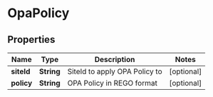 

# OpaPolicy


## Properties

| Name | Type | Description | Notes |
|------------ | ------------- | ------------- | -------------|
|**siteId** | **String** | SiteId to apply OPA Policy to |  [optional] |
|**policy** | **String** | OPA Policy in REGO format |  [optional] |



